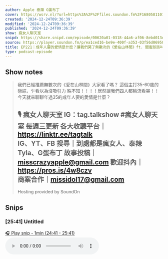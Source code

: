 ```yaml
---
author: Apple 泰辣 G蛋布丁
cover: https://wsrv.nl/?url=https%3A%2F%2Ffiles.soundon.fm%2F1680581101271-a81a0241-430d-4a4c-9bb7-bba7343f05ac.jpeg&w=200&h=200
created: '2024-12-24T09:36:39'
modified: '2024-12-24T09:36:39'
published: '2024-12-24T09:36:39'
show: 瘋女人聊天室
snipd: https://share.snipd.com/episode/00620a01-0318-44a6-af06-8ebd013d36ba
source: https://player.soundon.fm/p/ea1ced16-be9e-400f-a353-03f56d06958b/episodes/9de1fef6-49cb-47d6-a761-0284e19fc56c
title: EP221｜成年人要的愛情是什麼？讓我們哭了無數次的《愛在山林間》ft. 閨蜜該該叫 阿該
type: podcast-episode
---
```



## Show notes
> 我們已經推薦無數次的《愛在山林間》大家看了嗎？ 
> 這個主打35-60歲的戀綜，乍看以為沒吸引力 
> 殊不知！！！！居然讓我們四人都輪流看哭！！ 
> 今天就來聊聊年過35的成年人要的愛情是什麼？ 
> 
> 🎙️ 
> 瘋女人聊天室 IG：tag.talkshow 
> #瘋女人聊天室 每週三更新 
> 各大收聽平台｜ https://linktr.ee/tagtalk  
> IG、YT、FB 搜尋｜到處都是瘋女人、泰辣 Tyla、G蛋布丁 
> 故事投稿｜misscrazyapple@gmail.com 
> 歡迎抖內｜ https://pros.is/4w8czv  
> 商案合作｜missidol17@gmail.com 
> -- 
> Hosting provided by  SoundOn

## Snips
### [25:41] Untitled
[🎧 Play snip - 1min️ (24:41 - 25:41)](https://share.snipd.com/snip/ddf27fc8-424e-4def-a11e-1a46d18d7afd)
<audio controls> <source src="https://track.fstry.me/p/tx2rshhk/rss.soundon.fm/rssf/ea1ced16-be9e-400f-a353-03f56d06958b/feedurl/9de1fef6-49cb-47d6-a761-0284e19fc56c/rssFileVip.mp3?timestamp=1735079585531#t=24:41,25:41"> </audio>
